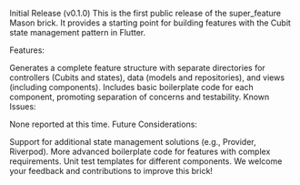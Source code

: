 Initial Release (v0.1.0)
This is the first public release of the super_feature Mason brick. It provides a starting point for building features with the Cubit state management pattern in Flutter.

Features:

Generates a complete feature structure with separate directories for controllers (Cubits and states), data (models and repositories), and views (including components).
Includes basic boilerplate code for each component, promoting separation of concerns and testability.
Known Issues:

None reported at this time.
Future Considerations:

Support for additional state management solutions (e.g., Provider, Riverpod).
More advanced boilerplate code for features with complex requirements.
Unit test templates for different components.
We welcome your feedback and contributions to improve this brick!
